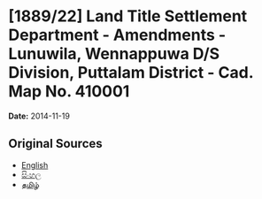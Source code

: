 # [1889/22] Land Title Settlement Department - Amendments - Lunuwila, Wennappuwa D/S Division, Puttalam District - Cad. Map No. 410001

**Date:** 2014-11-19

## Original Sources

- [English](https://documents.gov.lk/view/extra-gazettes/2014/11/1889-22_E.pdf)
- [සිංහල](https://documents.gov.lk/view/extra-gazettes/2014/11/1889-22_S.pdf)
- [தமிழ்](https://documents.gov.lk/view/extra-gazettes/2014/11/1889-22_T.pdf)
